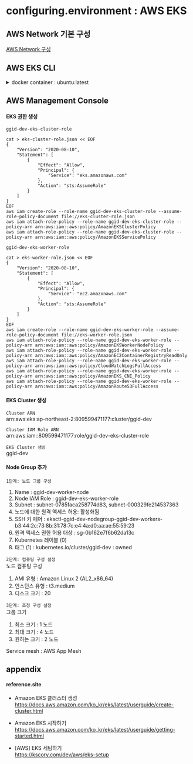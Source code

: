 # configuring.environment : AWS EKS

## AWS Network 기본 구성  

[AWS Network 구성](configuring.environment.aws.vpc.md)

## AWS EKS CLI 

<details>
<summary>docker container : ubuntu:latest</summary>
<div markdown="1">


#### create container ubuntu:latest
docker run -d -it --name aws.management.console --restart=unless-stopped ubuntu  
docker exec -it aws.management.console /bin/bash  

<<<<<<<<<<<<<<<<<<<<  
#### install packages  
apt update -y  
apt-get install -y sudo net-tools iproute2 vim wget curl unzip  

#### create group/user : app/app  
groupadd -g 3000 app  
useradd -d /apps -g 3000 -m -u 3000 -s /bin/bash app  
passwd app

#### create directory  
mkdir -p /apps/install /pgms /data /logs  
chown -R app.app /apps /pgms /data /logs  

sudo adduser app sudo  
  
su - app  
mkdir /pgms/ggcore  

cd /apps/install  
#### AWS CLI 설치  
curl "https://awscli.amazonaws.com/awscli-exe-linux-x86_64.zip" -o "awscliv2.zip"  
unzip awscliv2.zip  
sudo ./aws/install  
```
sudo: setrlimit(RLIMIT_CORE): Operation not permitted
You can now run: /usr/local/bin/aws --version
```
> echo "Set disable_coredump false" >> /etc/sudo.conf  

`AWS CLI 자격 증명 구성`  
$ aws configure  
AWS Access Key ID [None]:  
AWS Secret Access Key [None]:  
Default region name [None]: ap-northeast-2  
Default output format [None]: json  

#### eksctl 설치  
curl --silent --location "https://github.com/weaveworks/eksctl/releases/latest/download/eksctl_$(uname -s)_amd64.tar.gz" | tar xz -C /tmp
sudo mv /tmp/eksctl /usr/local/bin
eksctl version

#### kubectl 설치 및 구성  
curl -o kubectl https://amazon-eks.s3.us-west-2.amazonaws.com/1.17.7/2020-07-08/bin/linux/amd64/kubectl  
chmod +x ./kubectl  
sudo mv ./kubectl /usr/local/bin  
kubectl version --short --client  

#### Creating, displaying, and deleting Amazon EC2 key pairs  
`Create a key pair`  
aws ec2 create-key-pair --key-name ggid-dev-key-pair --query 'KeyMaterial' --output text > ggid-dev-key-pair.pem  
> on windows  
> PS C:\>aws ec2 create-key-pair --key-name ggid-dev-key-pair --query 'KeyMaterial' --output text | out-file -encoding ascii -filepath ggid-dev-key-pair.pem  

chmod 400 ggid-dev-key-pair.pem

`Display your key pair`  
aws ec2 describe-key-pairs --key-name ggid-dev-key-pair  

`Delete your key pair`  
aws ec2 delete-key-pair --key-name ggid-dev-key-pair  

`Retrieving the public key for your key pair`  
ssh-keygen -y -f ggid-dev-key-pair.pem > ggid-dev-public-key.pub  
>-bash: ssh-keygen: command not found  
>sudo apt-get install openssh-client  


#### Create your Amazon EKS cluster and compute
eksctl create cluster \
--name ggid-dev \
--version 1.17 \
--region ap-northeast-2 \
--nodegroup-name ggid-dev-workers \
--node-type t3.medium \
--nodes 3 \
--nodes-min 1 \
--nodes-max 4 \
--ssh-access \
--ssh-public-key ggid-dev-public-key.pub \
--managed

<<<<<<<<<<<<<<<<<<<<


</div>
</details>

## AWS Management Console

#### EKS 권한 생성  

`ggid-dev-eks-cluster-role`  
```
cat > eks-cluster-role.json << EOF
{
	"Version": "2020-08-10",
	"Statement": [
		{
			"Effect": "Allow",
			"Principal": {
				"Service": "eks.amazonaws.com"
			},
			"Action": "sts:AssumeRole"
		}
	]
}
EOF
aws iam create-role --role-name ggid-dev-eks-cluster-role --assume-role-policy-document file://eks-cluster-role.json
aws iam attach-role-policy --role-name ggid-dev-eks-cluster-role --policy-arn arn:aws:iam::aws:policy/AmazonEKSClusterPolicy
aws iam attach-role-policy --role-name ggid-dev-eks-cluster-role --policy-arn arn:aws:iam::aws:policy/AmazonEKSServicePolicy
```

`ggid-dev-eks-worker-role`  
```
cat > eks-worker-role.json << EOF
{
	"Version": "2020-08-10",
	"Statement": [
		{
			"Effect": "Allow",
			"Principal": {
				"Service": "ec2.amazonaws.com"
			},
			"Action": "sts:AssumeRole"
		}
	]
}
EOF
aws iam create-role --role-name ggid-dev-eks-worker-role --assume-role-policy-document file://eks-worker-role.json
aws iam attach-role-policy --role-name ggid-dev-eks-worker-role --policy-arn arn:aws:iam::aws:policy/AmazonEKSWorkerNodePolicy
aws iam attach-role-policy --role-name ggid-dev-eks-worker-role --policy-arn arn:aws:iam::aws:policy/AmazonEC2ContainerRegistryReadOnly
aws iam attach-role-policy --role-name ggid-dev-eks-worker-role --policy-arn arn:aws:iam::aws:policy/CloudWatchLogsFullAccess
aws iam attach-role-policy --role-name ggid-dev-eks-worker-role --policy-arn arn:aws:iam::aws:policy/AmazonEKS_CNI_Policy
aws iam attach-role-policy --role-name ggid-dev-eks-worker-role --policy-arn arn:aws:iam::aws:policy/AmazonRoute53FullAccess
```

#### EKS Cluster 생성

`Cluster ARN`  
arn:aws:eks:ap-northeast-2:809599471177:cluster/ggid-dev  

`Cluster IAM Role ARN`  
arn:aws:iam::809599471177:role/ggid-dev-eks-cluster-role  


`EKS Cluster 생성`  
ggid-dev


#### Node Group 추가

`1단계: 노드 그룹 구성`  
1. Name : ggid-dev-worker-node  
2. Node IAM Role : ggid-dev-eks-worker-role  
3. Subnet : subnet-0785faca258774d83, subnet-000329fe214537363  
4. 노드에 대한 원격 액세스 허용: 활성화됨  
5. SSH 키 페어 : eksctl-ggid-dev-nodegroup-ggid-dev-workers-b3:44:2c:73:8b:31:78:7c:e4:4a:d0:aa:ae:55:59:23
6. 원격 액세스 권한 허용 대상 : sg-0b162e7f6b62da13c
7. Kubernetes 레이블 (0)
8. 태그 (1) : kubernetes.io/cluster/ggid-dev : owned

`2단계: 컴퓨팅 구성 설정`  
노드 컴퓨팅 구성  
1. AMI 유형 : Amazon Linux 2 (AL2_x86_64)  
2. 인스턴스 유형 : t3.medium  
3. 디스크 크기 : 20  

`3단계: 조정 구성 설정`  
그룹 크기  
1. 최소 크기 : 1 노드  
2. 최대 크기 : 4 노드  
3. 원하는 크기 : 2 노드  


Service mesh : AWS App Mesh



## appendix

#### reference.site

* Amazon EKS 클러스터 생성  
https://docs.aws.amazon.com/ko_kr/eks/latest/userguide/create-cluster.html  

* Amazon EKS 시작하기  
https://docs.aws.amazon.com/ko_kr/eks/latest/userguide/getting-started.html

+ [AWS] EKS 세팅하기  
https://kscory.com/dev/aws/eks-setup  
